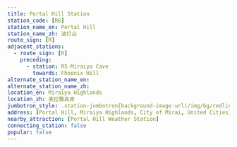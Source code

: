 ```yaml
---
title: Portal Hill Station
station_code: [R6]
station_name_en: Portal Hill
station_name_zh: 波打山
route_sign: [R]
adjacent_stations:
  - route_sign: [R]
    preceding:
      - station: R5-Miraiya Cave
        towards: Fhoenix Hill
alternate_station_name_en: 
alternate_station_name_zh: 
location_en: Miraiya Highlands
location_zh: 美拉雅高原
jumbotron_style: .station-jumbotron{background-image:url(/img/bg/redline.png);background-repeat:no-repeat;background-size:50% 10px;background-position:left 130px}
address: [Portal Hill, Miraiya Highlands, City of Mirai, United Cities]
nearby_attraction: [Portal Hill Weather Station]
connecting_station: false
popular: false
---
```


